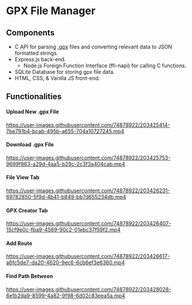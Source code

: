 # GPX File Manager

## Components
- C API for parsing [.gpx](https://en.wikipedia.org/wiki/GPS_Exchange_Format) files and converting relevant data to JSON formatted strings. 
- Express.js back-end.
	- Node.js Foreign Function Interface (ffi-napi) for calling C functions.
- SQLite Database for storing gpx file data. 
- HTML, CSS, & Vanilla JS front-end.

## Functionalities

#### Upload New .gpx File
https://user-images.githubusercontent.com/74878922/203425414-7be791b4-bcab-495b-a655-704a10727245.mp4

#### Download .gpx File
https://user-images.githubusercontent.com/74878922/203425753-9699f863-a29d-4aa5-b29c-2c3f3a404cab.mp4

#### File View Tab
https://user-images.githubusercontent.com/74878922/203426231-69782850-5f9d-4b41-b849-bb7d655234db.mp4

#### GPX Creator Tab
https://user-images.githubusercontent.com/74878922/203426407-15cf9e0c-fba9-4569-90c2-01ebc37f59f2.mp4

#### Add Route
https://user-images.githubusercontent.com/74878922/203426617-a6fc5de7-da20-4620-9ec6-6cb6ef3e6360.mp4

#### Find Path Between
https://user-images.githubusercontent.com/74878922/203428028-6e1b2da9-8599-4a82-9f98-6d02c83eea5a.mp4


